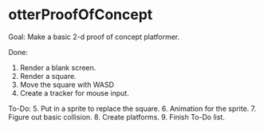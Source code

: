 # otterProofOfConcept

Goal:
Make a basic 2-d proof of concept platformer.

Done:
1. Render a blank screen.
2. Render a square.
3. Move the square with WASD
4. Create a tracker for mouse input.

To-Do:
5. Put in a sprite to replace the square.
6. Animation for the sprite.
7. Figure out basic collision.
8. Create platforms.
9. Finish To-Do list.
